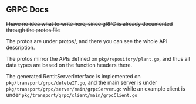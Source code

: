 ## GRPC Docs

~~I have no idea what to write here, since gRPC is already documented through the protos file~~

The protos are under protos/, and there you can see the whole API description.

The protos mirror the APIs defined on `pkg/repository/plant.go`, and thus all data types are based on the function headers there.

The generated RentitServerInterface is implemented on `pkg/transport/grpc/deleteIT.go`, and the main server is under `pkg/transport/grpc/server/main/grpcServer.go` while an example client is under `pkg/transport/grpc/client/main/grpcClient.go`
